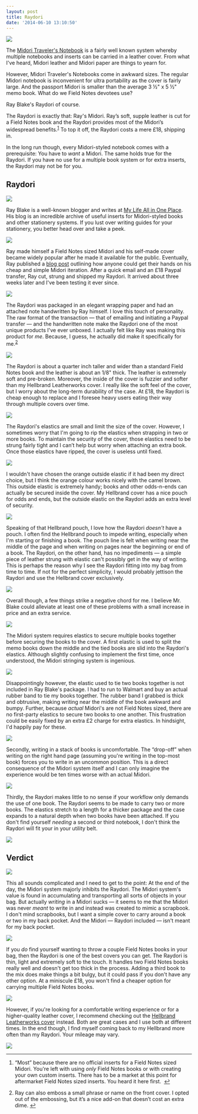 ```yaml
---
layout: post
title: Raydori
date: '2014-06-10 13:10:50'
---
```


![](http://static.thenewsprint.co/media/2014/Jun/P6030085.jpg)


<p>The <a href="http://www.travelers-notebook.com/">Midori Traveler&#39;s Notebook</a> is a fairly well known system whereby multiple notebooks and inserts can be carried in a leather cover. From what I&#39;ve heard, Midori leather and Midori paper are things to yearn for. </p>

<p>However, Midori Traveler&#39;s Notebooks come in awkward sizes. The regular Midori notebook is inconvenient for ultra portability as the cover is fairly large. And the passport Midori is smaller than the average 3 &frac12;&quot; x 5 &frac12;&quot; memo book. What do we Field Notes devotees use?</p>

<p>Ray Blake&#39;s Raydori of course. </p>

<p>The Raydori is exactly that: Ray&#39;s Midori. Ray’s soft, supple leather is cut for a Field Notes book and the Raydori provides most of the Midori’s widespread benefits.<sup id="fnref1"><a href="#fn1" rel="footnote">1</a></sup> To top it off, the Raydori costs a mere £18, shipping in. </p>

<p>In the long run though, every Midori-styled notebook comes with a prerequisite: You have to <em>want</em> a Midori. The same holds true for the Raydori. If you have no use for a multiple book system or for extra inserts, the Raydori may not be for you.</p>

<h2>Raydori</h2>

![](http://static.thenewsprint.co/media/2014/Jun/P6030058.jpg)

<p>Ray Blake is a well-known blogger and writes at <a href="http://www.mylifeallinoneplace.com/">My Life All in One Place</a>. His blog is an incredible archive of useful inserts for Midori-styled books and other stationery systems. If you lust over writing guides for your stationery, you better head over and take a peek. </p>

![](http://static.thenewsprint.co/media/2014/Jun/P6030059.jpg)

<p>Ray made himself a Field Notes sized Midori and his self-made cover became widely popular after he made it available for the public. Eventually, Ray published a <a href="http://www.mylifeallinoneplace.com/2014/02/the-please-make-one-for-me-post-buying.html">blog post</a> outlining how anyone could get their hands on his cheap and simple Midori iteration. After a quick email and an £18 Paypal transfer, Ray cut, strung and shipped my Raydori. It arrived about three weeks later and I&#39;ve been testing it ever since.</p>

![](http://static.thenewsprint.co/media/2014/Jun/P6030070.jpg)

<p>The Raydori was packaged in an elegant wrapping paper and had an attached note handwritten by Ray himself. I love this touch of personality. The raw format of the transaction — that of emailing and initiating a Paypal transfer — and the handwritten note make the Raydori one of the most unique products I&#39;ve ever unboxed. I actually felt like Ray was making this product for <em>me</em>. Because, I guess, he actually did make it specifically for me.<sup id="fnref2"><a href="#fn2" rel="footnote">2</a></sup></p>

![](http://static.thenewsprint.co/media/2014/Jun/P6030072.jpg)

<p>The Raydori is about a quarter inch taller and wider than a standard Field Notes book and the leather is about an 1/8&quot; thick. The leather is extremely soft and pre-broken. Moreover, the inside of the cover is fuzzier and softer than my Hellbrand Leatherworks cover. I really like the soft feel of the cover, but I worry about the long-term durability of the case. At £18, the Raydori is cheap enough to replace and I foresee heavy users eating their way through multiple covers over time.</p>

![](http://static.thenewsprint.co/media/2014/Jun/P6030076.jpg)

<p>The Raydori&#39;s elastics are small and limit the size of the cover. However, I sometimes worry that I&#39;m going to rip the elastics when strapping in two or more books. To maintain the security of the cover, those elastics need to be strung fairly tight and I can’t help but worry when attaching an extra book. Once those elastics have ripped, the cover is useless until fixed.</p>

![](http://static.thenewsprint.co/media/2014/Jun/P6030077.jpg)

<p>I wouldn&#39;t have chosen the orange outside elastic if it had been my direct choice, but I think the orange colour works nicely with the camel brown. This outside elastic is extremely handy; books and other odds-n-ends can actually be secured inside the cover. My Hellbrand cover has a nice pouch for odds and ends, but the outside elastic on the Raydori adds an extra level of security.</p>

![](http://static.thenewsprint.co/media/2014/Jun/P6030081.jpg)

<p>Speaking of that Hellbrand pouch, I love how the Raydori <em>doesn&#39;t</em> have a pouch. I often find the Hellbrand pouch to impede writing, especially when I&#39;m starting or finishing a book. The pouch line is felt when writing near the middle of the page and when writing on pages near the beginning or end of a book. The Raydori, on the other hand, has no impediments — a simple piece of leather strung with elastic can&#39;t possibly get in the way of writing. This is perhaps the reason why I see the Raydori fitting into my bag from time to time. If not for the perfect simplicity, I would probably jettison the Raydori and use the Hellbrand cover exclusively. </p>

![](http://static.thenewsprint.co/media/2014/Jun/P6030079.jpg)

<p>Overall though, a few things strike a negative chord for me. I believe Mr. Blake could alleviate at least one of these problems with a small increase in price and an extra service. </p>

![](http://static.thenewsprint.co/media/2014/Jun/P6030078.jpg)

<p>The Midori system requires elastics to secure multiple books together before securing the books to the cover. A first elastic is used to split the memo books down the middle and the tied books are slid into the Raydori&#39;s elastics. Although slightly confusing to implement the first time, once understood, the Midori stringing system is ingenious. </p>

![](http://static.thenewsprint.co/media/2014/Jun/P6030083.jpg)

<p>Disappointingly however, the elastic used to tie two books together is not included in Ray Blake&#39;s package. I had to run to Walmart and buy an actual rubber band to tie my books together. The rubber band I grabbed is thick and obtrusive, making writing near the middle of the book awkward and bumpy. Further, because <em>actual</em> Midori&#39;s are not Field Notes sized, there are no first-party elastics to secure two books to one another. This frustration could be easily fixed by an extra £2 charge for extra elastics. In hindsight, I&#39;d happily pay for these.  </p>

![](http://static.thenewsprint.co/media/2014/Jun/P6030084.jpg)

<p>Secondly, writing in a stack of books is uncomfortable. The &ldquo;drop-off&rdquo; when writing on the right hand page (assuming you&#39;re writing in the top-most book) forces you to write in an uncommon position. This is a direct consequence of the Midori system itself and I can only imagine the experience would be ten times worse with an actual Midori. </p>

![](http://static.thenewsprint.co/media/2014/Jun/P6030091.jpg)

<p>Thirdly, the Raydori makes little to no sense if your workflow only demands the use of one book. The Raydori seems to be made to carry two or more books. The elastics stretch to a length for a thicker package and the case expands to a natural depth when two books have been attached. If you don&#39;t find yourself <em>needing</em> a second or third notebook, I don&#39;t think the Raydori will fit your in your utility belt. </p>

![](http://static.thenewsprint.co/media/2014/Jun/P6030093.jpg)

<h2>Verdict</h2>

![](http://static.thenewsprint.co/media/2014/Jun/P6030085-1.jpg)


<p>This all sounds complicated and I need to get to the point: At the end of the day, the Midori system majorly inhibits the Raydori. The Midori system&#39;s value is found in accumulating and transporting all sorts of objects in your bag. But actually <em>writing</em> in a Midori sucks — it seems to me that the Midori was never <em>meant</em> to write in and instead was created to mimic a scrapbook. I don&#39;t mind scrapbooks, but I want a simple cover to carry around a book or two in my back pocket. And the Midori — Raydori included — isn&#39;t meant for my back pocket. </p>

![](http://static.thenewsprint.co/media/2014/Jun/P6030086.jpg)

<p>If you <em>do</em> find yourself wanting to throw a couple Field Notes books in your bag, then the Raydori is one of the best covers you can get. The Raydori is thin, light and extremely soft to the touch. It handles two Field Notes books really well and doesn&#39;t get too thick in the process. Adding a third book to the mix does make things a bit bulgy, but it could pass if you don&#39;t have any other option. At a miniscule £18, you won&#39;t find a cheaper option for carrying multiple Field Notes books.</p>

![](http://static.thenewsprint.co/media/2014/Jun/P6030088.jpg)

<p>However, if you&#39;re looking for a comfortable writing experience or for a higher-quality leather cover, I recommend checking out the <a href="http://hellbrandleather.bigcartel.com/product/chromexcel-field-notes-cover">Hellbrand Leatherworks cover</a> instead. Both are great cases and I use both at different times. In the end though, I find myself coming back to my Hellbrand more often than my Raydori. Your mileage may vary.</p>

![](http://static.thenewsprint.co/media/2014/Jun/P6030100.jpg)

<div class="footnotes">
<hr />
<ol>

<li id="fn1">
<p>&ldquo;Most&rdquo; because there are no official inserts for a Field Notes sized Midori. You&#39;re left with using <em>only</em> Field Notes books or with creating your own custom inserts. There has to be a market at this point for aftermarket Field Notes sized inserts. You heard it here first. &nbsp;<a href="#fnref1" rev="footnote">&#8617;</a></p>
</li>

<li id="fn2">
<p>Ray can also emboss a small phrase or name on the front cover. I opted out of the embossing, but it’s a nice add-on that doesn’t cost an extra dime.&nbsp;<a href="#fnref2" rev="footnote">&#8617;</a></p>
</li>

</ol>
</div>